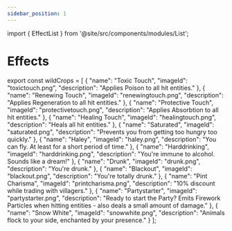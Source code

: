 ```yaml
---
sidebar_position: 1
---
```

import { EffectList } from '@site/src/components/modules/List';



# Effects

<BlockList modId="brewery" list={wildCrops} />

export const wildCrops = [
  {
    "name": "Toxic Touch",
    "imageId": "toxictouch.png",
    "description": "Applies Poison to all hit entities."
  },
  {
    "name": "Renewing Touch",
    "imageId": "renewingtouch.png",
    "description": "Applies Regeneration to all hit entities."
  },
  {
    "name": "Protective Touch",
    "imageId": "protectivetouch.png",
    "description": "Applies Absorbtion to all hit entities."
  },
{
"name": "Healing Touch",
"imageId": "healingtouch.png",
"description": "Heals all hit entities."
},
{
"name": "Saturated",
"imageId": "saturated.png",
"description": "Prevents you from getting too hungry too quickly."
},
{
"name": "Haley",
"imageId": "haley.png",
"description": "You can fly. At least for a short period of time."
},
{
"name": "Harddrinking",
"imageId": "harddrinking.png",
"description": "You're immune to alcohol. Sounds like a dream!"
},
{
"name": "Drunk",
"imageId": "drunk.png",
"description": "You're drunk."
},
{
"name": "Blackout",
"imageId": "blackout.png",
"description": "You're totally drunk."
},
{
"name": "Pint Charisma",
"imageId": "printcharisma.png",
"description": "10% discount while trading with villagers."
},
{
"name": "Partystarter",
"imageId": "partystarter.png",
"description": "Ready to start the Party? Emits Firework Particles when hitting entities - also deals a small amount of damage."
},
{
"name": "Snow White",
"imageId": "snowwhite.png",
"description": "Animals flock to your side, enchanted by your presence."
}
];
